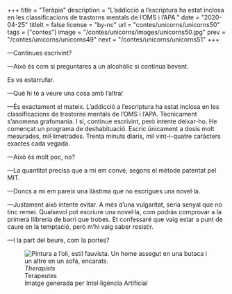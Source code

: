 +++
title = "Teràpia"
description = "L’addicció a l’escriptura ha estat inclosa en les classificacions de trastorns mentals de l’OMS i l’APA."
date = "2020-04-25"
titleIt = false
license = "by-nc"
url = "contes/unicorns/unicorns50"
tags = ["contes"]
image = "/contes/unicorns/images/unicorns50.jpg"
prev = "/contes/unicorns/unicorns49"
next = "/contes/unicorns/unicorns51"
+++

—Continues escrivint?

—Això és com si preguntares a un alcohòlic si continua bevent.

Es va estarrufar.

—Què hi té a veure una cosa amb l’altra!

—És exactament el mateix. L’addicció a l’escriptura ha estat inclosa en les classificacions de trastorns mentals de l’OMS i l’APA. Tècnicament s’anomena grafomania. I sí, continue escrivint, però intente deixar-ho. He començat un programa de deshabituació. Escric únicament a dosis molt mesurades, mil·limetrades. Trenta minuts diaris, mil vint-i-quatre caràcters exactes cada vegada.

—Això és molt poc, no?

—La quantitat precisa que a mi em convé, segons el mètode patentat pel MIT.

—Doncs a mi em pareix una llàstima que no escrigues una novel·la.

—Justament això intente evitar. A més d’una vulgaritat, seria senyal que no tinc remei. Qualsevol pot escriure una novel·la, com podràs comprovar a la primera llibreria de barri que trobes. Et confessaré que vaig estar a punt de caure en la temptació, però m’hi vaig saber resistir.

—I la part del beure, com la portes?

<figure class="illustration"><img src="/contes/unicorns/images/unicorns50.jpg" alt="Pintura a l’oli, estil fauvista. Un home assegut en una butaca i un altre en un sofà, encarats."><figcaption><em>Therapists</em><br>Terapeutes<br><span class="ai-disclaimer">Imatge generada per Intel·ligència Artificial</span></figcaption></figure>


